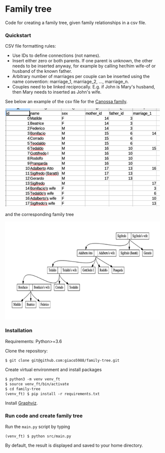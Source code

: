 # Family tree
Code for creating a family tree, given family relationships in a csv file.

### Quickstart

CSV file formatting rules:
* Use IDs to define connections (not names).
* Insert either zero or both parents. If one parent is unknown, the other needs to be inserted anyway, for example by
calling her/him wife-of or husband of the known father.
* Arbitrary number of marriages per couple can be inserted using the name convention: marriage_1, marriage_2, ..., 
marriage_n.
* Couples need to be linked reciprocally. E.g. if John is Mary's husband, then Mary needs to inserted as John's wife.

See below an example of the csv file for the [Canossa family](https://it.wikipedia.org/wiki/Canossa_(famiglia)#Genealogia_essenziale).

<img src="docs/sample_csv.png" height="320">

and the corresponding family tree

<img src="docs/sample_render.png" height="320">

### Installation
Requirements: Python>=3.6

Clone the repository:
```bash
$ git clone git@github.com:giaco5988/family-tree.git
```
Create virtual environment and install packages
```
$ python3 -m venv venv_ft
$ source venv_ft/bin/activate
$ cd family-tree
(venv_ft) $ pip install -r requirements.txt
```

Install [Graphviz](https://www.graphviz.org/download/).

### Run code and create family tree

Run the `main.py` script by typing
```
(venv_ft) $ python src/main.py
```
By default, the result is displayed and saved to your home directory.
